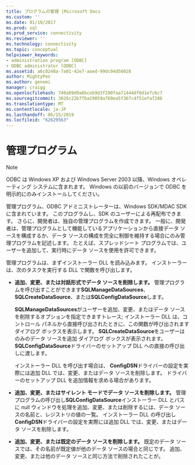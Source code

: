 ```yaml
---
title: プログラムの管理 |Microsoft Docs
ms.custom: ''
ms.date: 01/19/2017
ms.prod: sql
ms.prod_service: connectivity
ms.reviewer: ''
ms.technology: connectivity
ms.topic: conceptual
helpviewer_keywords:
- administration program [ODBC]
- ODBC administrator [ODBC]
ms.assetid: a6c8248a-7a01-42e7-aaed-99dc94d50028
author: MightyPen
ms.author: genemi
manager: craigg
ms.openlocfilehash: 740a09d9a6bceb9d3f290faa71444df0d1e7c6c7
ms.sourcegitcommit: 3026c22b7fba19059a769ea5f367c4f51efaf286
ms.translationtype: MT
ms.contentlocale: ja-JP
ms.lasthandoff: 06/15/2019
ms.locfileid: "62629563"
---
```

# <a name="administration-program"></a>管理プログラム
> [!NOTE]  
>  ODBC は Windows XP および Windows Server 2003 以降、Windows オペレーティング システムに含まれます。 Windows の以前のバージョンで ODBC を明示的にのみインストールしてください。  
  
 管理プログラム、ODBC アドミニストレーターは、Windows SDK/MDAC SDK に含まれています。 このプログラムし、SDK のユーザーによる再配布できます。 さらに、開発者は、独自の管理プログラムを作成できます。 一般に、開発者は、管理プログラムとして機能しているアプリケーションから直接データ ソースを構成するか、データ ソースの構成を完全に制御を維持する場合にのみ管理プログラムを記述します。 たとえば、スプレッドシート プログラムでは、ユーザーを追加して、実行時にデータ ソースを使用を許可できます。  
  
 管理プログラムは、まずインストーラー DLL を読み込みます。 インストーラーは、次のタスクを実行する DLL で関数を呼び出します。  
  
-   **追加、変更、または対話形式でデータ ソースを削除します。** 管理プログラムを呼び出すことができます**SQLManageDataSources**、 **SQLCreateDataSource**、または**SQLConfigDataSource**します。  
  
     **SQLManageDataSources**がユーザーを追加、変更、またはデータ ソースを削除するオプションを指定できますトレース; インストーラー DLL は、コントロール パネルから直接呼び出されたときに、この関数が呼び出されます ダイアログ ボックスを表示します。 **SQLCreateDataSource**をユーザーはのみのデータ ソースを追加 ダイアログ ボックスが表示されます。 **SQLConfigDataSource**ドライバーのセットアップ DLL への直接の呼び出しに渡します。  
  
     インストーラー DLL を呼び出す場合は、 **ConfigDSN**ドライバーの設定を実際には追加 DLL では、変更、またはデータ ソースを削除します。 ドライバーのセットアップ DLL を追加情報を求める場合があります。  
  
-   **追加、変更、またはサイレント モードでデータ ソースを削除します。** 管理プログラムの呼び出し**SQLConfigDataSource**インストーラー DLL とパスに null ウィンドウを処理を追加、変更、または削除するには、データ ソースの名前と、レジストリの値の一覧。 インストーラー DLL の呼び出し**ConfigDSN**ドライバーの設定を実際には追加 DLL では、変更、またはデータ ソースを削除します。  
  
-   **追加、変更、または既定のデータ ソースを削除します。** 既定のデータ ソースでは、その名前が既定値が他のデータ ソースの場合と同じです。 追加、変更、または他のデータ ソースと同じ方法で削除されたことが。
